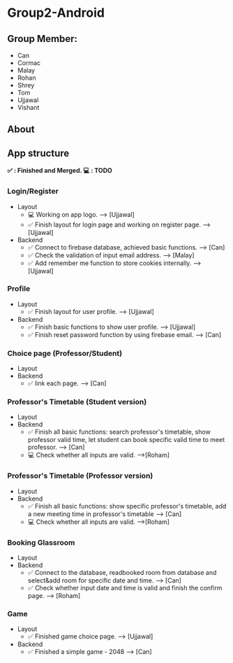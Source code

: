 # Group2-Android
## Group Member:
- Can
- Cormac
- Malay
- Rohan
- Shrey
- Tom
- Ujjawal
- Vishant
## About
## App structure 
**:white_check_mark: : Finished and Merged.   :computer: : TODO**
### Login/Register
- Layout
  - :computer: Working on app logo. --> [Ujjawal]
  - :white_check_mark: Finish layout for login page and working on register page. --> [Ujjawal]
- Backend
  - :white_check_mark: Connect to firebase database, achieved basic functions. --> [Can]
  - :white_check_mark: Check the validation of input email address. --> [Malay]
  - :white_check_mark: Add remember me function to store cookies internally. --> [Ujjawal]

### Profile
- Layout 
   - :white_check_mark: Finish layout for user profile. --> [Ujjawal]
- Backend
  - :white_check_mark: Finish basic functions to show user profile. --> [Ujjawal]
  - :white_check_mark: Finish reset password function by using firebase email. --> [Can]
  
### Choice page (Professor/Student)
- Layout
- Backend
  - :white_check_mark: link each page. --> [Can]
  
### Professor's Timetable (Student version)
- Layout
- Backend
  - :white_check_mark: Finish all basic functions: search professor's timetable, show professor valid time, let student can book specific valid time to meet professor. --> [Can]
  - :computer: Check whether all inputs are valid. -->[Roham]

### Professor's Timetable (Professor version)
- Layout
- Backend
  - :white_check_mark: Finish all basic functions: show specific professor's timetable, add a new meeting time in professor's timetable --> [Can]
  - :computer: Check whether all inputs are valid. -->[Roham]
 
### Booking Glassroom
- Layout
- Backend
  - :white_check_mark: Connect to the database, readbooked room from database and select&add room for specific date and time. --> [Can]
  - :white_check_mark: Check whether input date and time is valid and finish the confirm page. --> [Roham]

### Game
- Layout
   - :white_check_mark: Finished game choice page. --> [Ujjawal]
- Backend
  - :white_check_mark: Finished a simple game - 2048 --> [Can]
